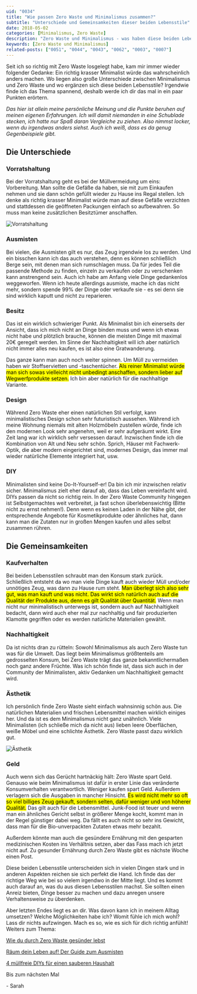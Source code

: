 ```yaml
---
uid: "0034"
title: "Wie passen Zero Waste und Minimalismus zusammen?"
subtitle: "Unterschiede und Gemeinsamkeiten dieser beiden Lebensstile"
date: 2018-05-02
categories: [Minimalismus, Zero Waste]
description: "Zero Waste und Minimalismus - was haben diese beiden Lebensstile gemein? Vieles würde ein richtiger Minimalist wahrscheinlich anders machen."
keywords: [Zero Waste und Minimalismus]
related-posts: ["0051", "0044", "0043", "0062", "0003", "0007"]
---
```

Seit ich so richtig mit Zero Waste losgelegt habe, kam mir immer wieder folgender Gedanke: Ein richtig krasser Minimalist würde das wahrscheinlich anders machen. Wo liegen also große Unterschiede zwischen Minimalismus und Zero Waste und wo ergänzen sich diese beiden Lebensstile? Irgendwie finde ich das Thema spannend, deshalb werde ich dir das mal in ein paar Punkten erörtern.

_Das hier ist allein meine persönliche Meinung und die Punkte beruhen auf meinen eigenen Erfahrungen. Ich will damit niemanden in eine Schublade stecken, ich hatte nur Spaß daran Vergleiche zu ziehen. Also nimmst locker, wenn du irgendwas anders siehst. Auch ich weiß, dass es da genug Gegenbeispiele gibt._

## Die Unterschiede

### Vorratshaltung  
Bei der Vorratshaltung geht es bei der Müllvermeidung um eins: Vorbereitung. Man sollte die Gefäße da haben, sie mit zum Einkaufen nehmen und sie dann schön gefüllt wieder zu Hause ins Regal stellen. Ich denke als richtig krasser Minimalist würde man auf diese Gefäße verzichten und stattdessen die geöffneten Packungen einfach so aufbewahren. So muss man keine zusätzlichen Besitztümer anschaffen.

![Vorratshaltung](/assets/inpost-images/2018/2018-05-02-vorratshaltung.jpg "© {{ site.title }}")

### Ausmisten
Bei vielen, die Ausmisten gilt es nur, das Zeug irgendwie los zu werden. Und ein bisschen kann ich das auch verstehen, denn es können schließlich Berge sein, mit denen man sich rumschlagen muss. Da für jedes Teil die passende Methode zu finden, einzeln zu verkaufen oder zu verschenken kann anstrengend sein. Auch ich habe am Anfang viele Dinge gedankenlos weggeworfen. Wenn ich heute allerdings ausmiste, mache ich das nicht mehr, sondern spende 99% der Dinge oder verkaufe sie - es sei denn sie sind wirklich kaputt und nicht zu reparieren.

### Besitz
Das ist ein wirklich schwieriger Punkt. Als Minimalist bin ich einerseits der Ansicht, dass ich mich nicht an Dinge binden muss und wenn ich etwas nicht habe und plötzlich brauche, können die meisten Dinge mit maximal 20€ geregelt werden. Im Sinne der Nachhaltigkeit will ich aber natürlich nicht immer alles neu kaufen, es ist also eine Gratwanderung.

Das ganze kann man auch noch weiter spinnen. Um Müll zu vermeiden haben wir Stoffservietten und -taschentücher. <mark>Als reiner Minimalist würde man sich sowas vielleicht nicht unbedingt anschaffen, sondern lieber auf Wegwerfprodukte setzen.</mark> Ich bin aber natürlich für die nachhaltige Variante.

### Design
Während Zero Waste eher einen natürlichen Stil verfolgt, kann minimalistisches Design schon sehr futuristisch aussehen. Während ich meine Wohnung niemals mit alten Holzmöbeln zustellen würde, finde ich den modernen Look sehr angenehm, weil er sehr aufgeräumt wirkt. Eine Zeit lang war ich wirklich sehr versessen darauf. Inzwischen finde ich die Kombination von Alt und Neu sehr schön. Sprich, Häuser mit Fachwerk-Optik, die aber modern eingerichtet sind, modernes Design, das immer mal wieder natürliche Elemente integriert hat, usw.

### DIY  
Minimalisten sind keine Do-It-Yourself-er! Da bin ich mir inzwischen relativ sicher. Minimalismus zielt eher darauf ab, dass das Leben vereinfacht wird. DIYs passen da nicht so richtig rein. In der Zero Waste Community hingegen ist Selbstgemachtes weit verbreitet, ja fast schon überlebenswichtig (Bitte nicht zu ernst nehmen!). Denn wenn es keinen Laden in der Nähe gibt, der entsprechende Angebote für Kosmetikprodukte oder ähnliches hat, dann kann man die Zutaten nur in großen Mengen kaufen und alles selbst zusammen rühren.

## Die Gemeinsam&shy;keiten

### Kaufverhalten  
Bei beiden Lebensstilen schraubt man den Konsum stark zurück. Schließlich entsteht da wo man viele Dinge kauft auch wieder Müll und/oder unnötiges Zeug, was dann zu Hause rum steht. <mark>Man überlegt sich also sehr gut, was man kauft und was nicht. Das wirkt sich natürlich auch auf die Qualität der Produkte aus, denn es gilt Qualität über Quantität.</mark> Wenn man nicht nur minimalistisch unterwegs ist, sondern auch auf Nachhaltigkeit bedacht, dann wird auch eher mal zur nachhaltig und fair produzierten Klamotte gegriffen oder es werden natürliche Materialien gewählt.

### Nachhaltigkeit  
Da ist nichts dran zu rütteln: Sowohl Minimalismus als auch Zero Waste tun was für die Umwelt. Das liegt beim Minimalismus größtenteils am gedrosselten Konsum, bei Zero Waste trägt das ganze bekanntlichermaßen noch ganz andere Früchte. Was ich schön finde ist, dass sich auch in der Community der Minimalisten, aktiv Gedanken um Nachhaltigkeit gemacht wird.

### Ästhetik
Ich persönlich finde Zero Waste sieht einfach wahnsinnig schön aus. Die natürlichen Materialien und frischen Lebensmittel machen wirklich einiges her. Und da ist es dem Minimalismus nicht ganz unähnlich. Viele Minimalisten (ich schließe mich da nicht aus) lieben leere Oberflächen, weiße Möbel und eine schlichte Ästhetik. Zero Waste passt dazu wirklich gut.

![Ästhetik](/assets/inpost-images/2018/2018-05-02-aesthetik.jpg "© {{ site.title }}")

### Geld
Auch wenn sich das Gerücht hartnäckig hält: Zero Waste spart Geld. Genauso wie beim Minimalismus ist dafür in erster Linie das veränderte Konsumverhalten verantwortlich. Weniger kaufen spart Geld. Außerdem verlagern sich die Ausgaben in mancher Hinsicht. <mark>Es wird nicht mehr so oft so viel billiges Zeug gekauft, sondern selten, dafür weniger und von höherer Qualität.</mark> Das gilt auch für die Lebensmittel. Junk-Food ist teuer und wenn man ein ähnliches Gericht selbst in größerer Menge kocht, kommt man in der Regel günstiger dabei weg. Da fällt es auch nicht so sehr ins Gewicht, dass man für die Bio-unverpackten Zutaten etwas mehr bezahlt.

Außerdem könnte man auch die gesündere Ernährung mit den gesparten medizinischen Kosten ins Verhältnis setzen, aber das Fass mach ich jetzt nicht auf. Zu gesunder Ernährung durch Zero Waste gibt es nächste Woche einen Post.

Diese beiden Lebensstile unterscheiden sich in vielen Dingen stark und in anderen Aspekten reichen sie sich perfekt die Hand. Ich finde das der richtige Weg wie bei so vielem irgendwo in der Mitte liegt. Und es kommt auch darauf an, was du aus diesen Lebensstilen machst. Sie sollten einen Anreiz bieten, Dinge besser zu machen und dazu anregen unsere Verhaltensweise zu überdenken.

Aber letzten Endes liegt es an dir. Was davon kann ich in meinem Alltag umsetzen? Welche Möglichkeiten habe ich? Womit fühle ich mich wohl? Lass dir nichts aufzwingen. Mach es so, wie es sich für dich richtig anfühlt! Weiters zum Thema:

[Wie du durch Zero Waste gesünder lebst](/blog/wie-du-durch-zero-waste-gesuender-lebst/)

[Räum dein Leben auf! Der Guide zum Ausmisten](/blog/raeum-dein-leben-auf-der-guide-zum-ausmisten/)

[4 müllfreie DIYs für einen sauberen Haushalt](/blog/4-muellfreie-diys-fuer-einen-sauberen-haushalt/)

Bis zum nächsten Mal

\- Sarah
